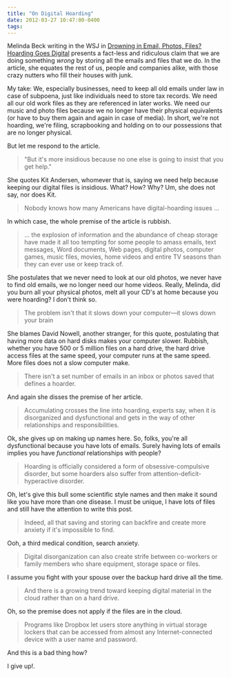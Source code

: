 ```yaml
---
title: "On Digital Hoarding"
date: 2012-03-27 10:47:00-0400
tags: 
---
```


Melinda Beck writing in the WSJ in [Drowning in Email, Photos, Files? Hoarding Goes Digital](http://online.wsj.com/article/SB10001424052702303404704577305520318265602.html?mod=wsj_share_tweet) presents a fact-less and ridiculous claim that we are doing something *wrong* by storing all the emails and files that we do. In the article, she equates the rest of us, people and companies alike, with those crazy nutters who fill their houses with junk.

My take: We, especially businesses, need to keep all old emails under law in case of subpoena, just like individuals need to store tax records. We need all our old work files as they are referenced in later works. We need our music and photo files because we no longer have their physical equivalents (or have to buy them again and again in case of media). In short, we're not hoarding, we're filing, scrapbooking and holding on to our possessions that are no longer physical.

But let me respond to the article.

<!--more-->

> "But it's more insidious because no one else is going to insist that you get help."

She quotes Kit Andersen, whomever that is, saying we need help because keeping our digital files is insidious. What? How? Why? Um, she does not say, nor does Kit.

> Nobody knows how many Americans have digital-hoarding issues ...

In which case, the whole premise of the article is rubbish.

> ... the explosion of information and the abundance of cheap storage have made it all too tempting for some people to amass emails, text messages, Word documents, Web pages, digital photos, computer games, music files, movies, home videos and entire TV seasons than they can ever use or keep track of.

She postulates that we never need to look at our old photos, we never have to find old emails, we no longer need our home videos. Really, Melinda, did you burn all your physical photos, melt all your CD's at home because you were hoarding? I don't think so.

> The problem isn't that it slows down your computer—it slows down your brain

She blames David Nowell, another stranger, for this quote, postulating that having more data on hard disks makes your computer slower. Rubbish, whether you have 500 or 5 million files on a hard drive, the hard drive access files at the same speed, your computer runs at the same speed. More files does not a slow computer make.

> There isn't a set number of emails in an inbox or photos saved that defines a hoarder.

And again she disses the premise of her article.

> Accumulating crosses the line into hoarding, experts say, when it is disorganized and dysfunctional and gets in the way of other relationships and responsibilities.

Ok, she gives up on making up names here. So, folks, you're all dysfunctional because you have lots of emails. Surely having lots of emails implies you have *functional* relationships with people?

> Hoarding is officially considered a form of obsessive-compulsive disorder, but some hoarders also suffer from attention-deficit-hyperactive disorder.

Oh, let's give this bull some scientific style names and then make it sound like you have more than one disease. I must be unique, I have lots of files and still have the attention to write this post.

> Indeed, all that saving and storing can backfire and create more anxiety if it's impossible to find.

Ooh, a third medical condition, search anxiety.

> Digital disorganization can also create strife between co-workers or family members who share equipment, storage space or files.

I assume you fight with your spouse over the backup hard drive all the time.

> And there is a growing trend toward keeping digital material in the cloud rather than on a hard drive.

Oh, so the premise does not apply if the files are in the cloud.

> Programs like Dropbox let users store anything in virtual storage lockers that can be accessed from almost any Internet-connected device with a user name and password.

And this is a bad thing how?

I give up!.
